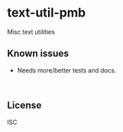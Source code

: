 ﻿
<!--#echo json="package.json" key="name" underline="=" -->
text-util-pmb
=============
<!--/#echo -->

<!--#echo json="package.json" key="description" -->
Misc text utilities
<!--/#echo -->



Known issues
------------

* Needs more/better tests and docs.




&nbsp;


License
-------
<!--#echo json="package.json" key=".license" -->
ISC
<!--/#echo -->
